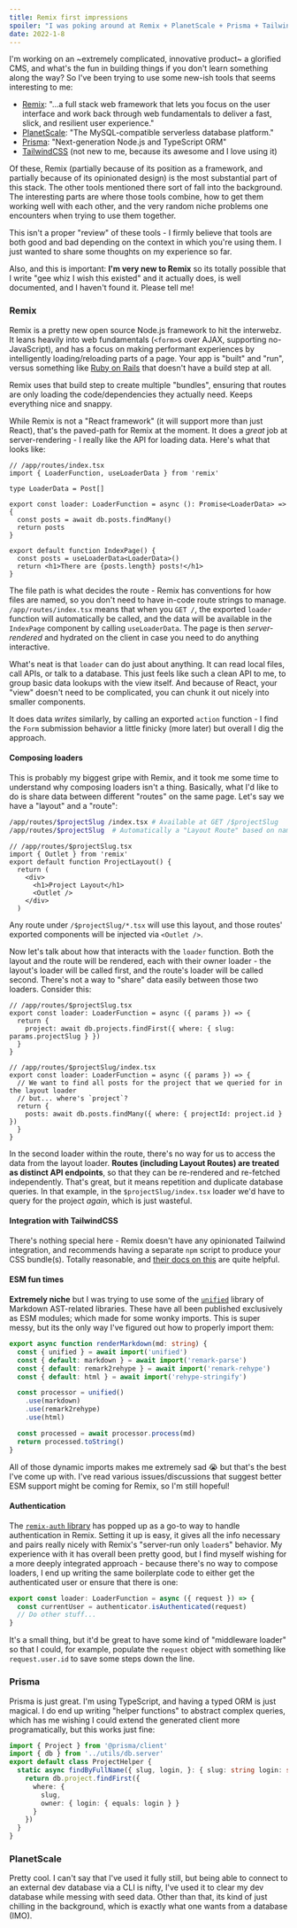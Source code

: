 ```yaml
---
title: Remix first impressions
spoiler: "I was poking around at Remix + PlanetScale + Prisma + TailwindCSS. Sharing some thoughts with y'all, and some random discoveries."
date: 2022-1-8
---
```

I'm working on an ~extremely complicated, innovative product~ a glorified CMS, and what's the fun in building things if you don't learn something along the way? So I've been trying to use some new-ish tools that seems interesting to me:

* [Remix](https://remix.run/): "...a full stack web framework that lets you focus on the user interface and work back through web fundamentals to deliver a fast, slick, and resilient user experience."
* [PlanetScale](https://planetscale.com/): "The MySQL-compatible serverless database platform."
* [Prisma](https://prisma.io/): "Next-generation Node.js and TypeScript ORM"
* [TailwindCSS](https://tailwindcss.com/) (not new to me, because its awesome and I love using it)

Of these, Remix (partially because of its position as a framework, and partially because of its opinionated design) is the most substantial part of this stack. The other tools mentioned there sort of fall into the background. The interesting parts are where those tools combine, how to get them working well with each other, and the very random niche problems one encounters when trying to use them together.

This isn't a proper "review" of these tools - I firmly believe that tools are both good and bad depending on the context in which you're using them. I just wanted to share some thoughts on my experience so far.

Also, and this is important: **I'm very new to Remix** so its totally possible that I write "gee whiz I wish this existed" and it actually does, is well documented, and I haven't found it. Please tell me!

### Remix

Remix is a pretty new open source Node.js framework to hit the interwebz. It leans heavily into web fundamentals (`<form>`s over AJAX, supporting no-JavaScript), and has a focus on making performant experiences by intelligently loading/reloading parts of a page. Your app is "built" and "run", versus something like [Ruby on Rails](https://rubyonrails.org/) that doesn't have a build step at all.

Remix uses that build step to create multiple "bundles", ensuring that routes are only loading the code/dependencies they actually need. Keeps everything nice and snappy.

While Remix is not a "React framework" (it will support more than just React), that's the paved-path for Remix at the moment. It does a _great_ job at server-rendering - I really like the API for loading data. Here's what that looks like:

```tsx
// /app/routes/index.tsx
import { LoaderFunction, useLoaderData } from 'remix'

type LoaderData = Post[]

export const loader: LoaderFunction = async (): Promise<LoaderData> => {
  const posts = await db.posts.findMany()
  return posts
}

export default function IndexPage() {
  const posts = useLoaderData<LoaderData>()
  return <h1>There are {posts.length} posts!</h1>
}
```

The file path is what decides the route - Remix has conventions for how files are named, so you don't need to have in-code route strings to manage. `/app/routes/index.tsx` means that when you `GET /`, the exported `loader` function will automatically be called, and the data will be available in the `IndexPage` component by calling `useLoaderData`. The page is then _server-rendered_ and hydrated on the client in case you need to do anything interactive.

What's neat is that `loader` can do just about anything. It can read local files, call APIs, or talk to a database. This just feels like such a clean API to me, to group basic data lookups with the view itself. And because of React, your "view" doesn't need to be complicated, you can chunk it out nicely into smaller components.

It does data _writes_ similarly, by calling an exported `action` function - I find the `Form` submission behavior a little finicky (more later) but overall I dig the approach.

#### Composing loaders

This is probably my biggest gripe with Remix, and it took me some time to understand why composing loaders isn't a thing. Basically, what I'd like to do is share data between different "routes" on the same page. Let's say we have a "layout" and a "route":

```sh
/app/routes/$projectSlug /index.tsx # Available at GET /$projectSlug
/app/routes/$projectSlug  # Automatically a "Layout Route" based on naming
```

```tsx
// /app/routes/$projectSlug.tsx
import { Outlet } from 'remix'
export default function ProjectLayout() {
  return (
    <div>
      <h1>Project Layout</h1>
      <Outlet />
    </div>
  )
```

Any route under `/$projectSlug/*.tsx` will use this layout, and those routes' exported components will be injected via `<Outlet />`.

Now let's talk about how that interacts with the `loader` function. Both the layout and the route will be rendered, each with their owner loader - the layout's loader will be called first, and the route's loader will be called second. There's not a way to "share" data easily between those two loaders. Consider this:

```tsx
// /app/routes/$projectSlug.tsx
export const loader: LoaderFunction = async ({ params }) => {
  return {
    project: await db.projects.findFirst({ where: { slug: params.projectSlug } })
  }
}

// /app/routes/$projectSlug/index.tsx
export const loader: LoaderFunction = async ({ params }) => {
  // We want to find all posts for the project that we queried for in the layout loader
  // but... where's `project`?
  return {
    posts: await db.posts.findMany({ where: { projectId: project.id } })
  }
}
```

In the second loader within the route, there's no way for us to access the data from the layout loader. **Routes (including Layout Routes) are treated as distinct API endpoints**, so that they can be re-rendered and re-fetched independently. That's great, but it means repetition and duplicate database queries. In that example, in the `$projectSlug/index.tsx` loader we'd have to query for the project _again_, which is just wasteful.

#### Integration with TailwindCSS

There's nothing special here - Remix doesn't have any opinionated Tailwind integration, and recommends having a separate `npm` script to produce your CSS bundle(s). Totally reasonable, and [their docs on this](https://remix.run/docs/en/v1/guides/styling#tailwind) are quite helpful.

#### ESM fun times

**Extremely niche** but I was trying to use some of the [`unified`](https://unifiedjs.com/) library of Markdown AST-related libraries. These have all been published exclusively as ESM modules; which made for some wonky imports. This is super messy, but its the only way I've figured out how to properly import them:

```ts
export async function renderMarkdown(md: string) {
  const { unified } = await import('unified')
  const { default: markdown } = await import('remark-parse')
  const { default: remark2rehype } = await import('remark-rehype')
  const { default: html } = await import('rehype-stringify')

  const processor = unified()
    .use(markdown)
    .use(remark2rehype)
    .use(html)

  const processed = await processor.process(md)
  return processed.toString()
}
```

All of those dynamic imports makes me extremely sad 😭 but that's the best I've come up with. I've read various issues/discussions that suggest better ESM support might be coming for Remix, so I'm still hopeful!

#### Authentication

The [`remix-auth` library](https://github.com/sergiodxa/remix-auth) has popped up as a go-to way to handle authentication in Remix. Setting it up is easy, it gives all the info necessary and pairs really nicely with Remix's "server-run only `loader`s" behavior. My experience with it has overall been pretty good, but I find myself wishing for a more deeply integrated approach - because there's no way to compose loaders, I end up writing the same boilerplate code to either get the authenticated user or ensure that there is one:

```ts
export const loader: LoaderFunction = async ({ request }) => {
  const currentUser = authenticator.isAuthenticated(request)
  // Do other stuff...
}
```

It's a small thing, but it'd be great to have some kind of "middleware loader" so that I could, for example, populate the `request` object with something like `request.user.id` to save some steps down the line.

### Prisma

Prisma is just great. I'm using TypeScript, and having a typed ORM is just magical. I do end up writing "helper functions" to abstract complex queries, which has me wishing I could extend the generated client more programatically, but this works just fine:

```ts
import { Project } from '@prisma/client'
import { db } from '../utils/db.server'
export default class ProjectHelper {
  static async findByFullName({ slug, login, }: { slug: string login: string }) {
    return db.project.findFirst({
      where: {
        slug,
        owner: { login: { equals: login } }
      }
    })
  }
}
```

### PlanetScale

Pretty cool. I can't say that I've used it fully still, but being able to connect to an external dev database via a CLI is nifty, I've used it to clear my dev database while messing with seed data. Other than that, its kind of just chilling in the background, which is exactly what one wants from a database (IMO).
